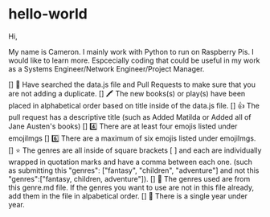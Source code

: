 # hello-world

Hi,

My name is Cameron. I mainly work with Python to run on Raspberry Pis. I would like to learn more. Espcecially coding that could be useful in my work as a Systems Engineer/Network Engineer/Project Manager. 

[] 🔎 Have searched the data.js file and Pull Requests to make sure that you are not adding a duplicate.
[] 🖍️ The new books(s) or play(s) have been placed in alphabetical order based on title inside of the data.js file.
[] 👍 The pull request has a descriptive title (such as Added Matilda or Added all of Jane Austen's books)
[] 4️⃣ There are at least four emojis listed under emojiImgs
[] 6️⃣ There are a maximum of six emojis listed under emojiImgs.
[] ⭐ The genres are all inside of square brackets [ ] and each are individually wrapped in quotation marks and have a comma between each one. (such as submitting this "genres": ["fantasy", "children", "adventure"] and not this "genres":["fantasy, children, adventure"]).
[] 💜 The genres used are from this genre.md file. If the genres you want to use are not in this file already, add them in the file in alpabetical order.
[] 📅 There is a single year under year.
